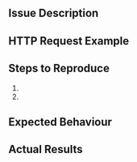 ## Issue Description

<!-- Write down your issue or question. -->

## HTTP Request Example

<!-- HTTP request that reproduces the issue. -->

## Steps to Reproduce

<!-- If there are any further steps which should be done. -->

1.
2.

## Expected Behaviour

<!-- What was the expected behaviour. -->

## Actual Results

<!-- What actually happened. Please give us examples and support it with screenshots, copied output or error messages. -->
